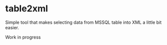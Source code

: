 table2xml
=========

Simple tool that makes selecting data from MSSQL table into XML a little bit easier.

Work in progress